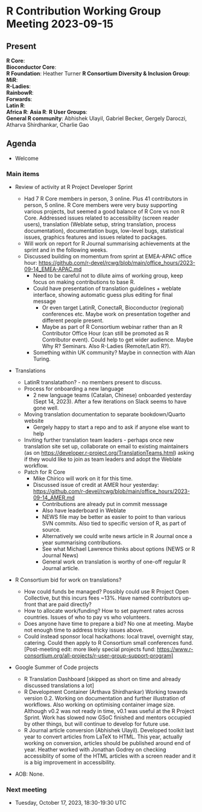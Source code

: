 # R Contribution Working Group Meeting 2023-09-15

## Present

**R Core**:    
**Bioconductor Core**:   
**R Foundation**: Heather Turner
**R Consortium Diversity & Inclusion Group**:   
**MiR**:   
**R-Ladies**:   
**RainbowR**:   
**Forwards**:   
**Latin R**:   
**Africa R**:
**Asia R**:
**R User Groups**:   
**General R community**: Abhishek Ulayil, Gabriel Becker, Gergely Daroczi, Atharva Shirdhankar, Charlie Gao

## Agenda

- Welcome

### Main items

- Review of activity at R Project Developer Sprint
    - Had 7 R Core members in person, 3 online. Plus 41 contributors in person, 5 online. R Core members were very busy supporting various projects, but seemed a good balance of R Core vs non R Core. Addressed issues related to accessibility (screen reader users), translation (Weblate setup, string translation, process documentation), documentation bugs, low-level bugs, statistical issues, graphics features and issues related to packages. 
    - Will work on report for R Journal summarising achievements at the sprint and in the following weeks.
    - Discussed building on momentum from sprint at EMEA-APAC office hour: https://github.com/r-devel/rcwg/blob/main/office_hours/2023-09-14_EMEA-APAC.md
        - Need to be careful not to dilute aims of working group, keep focus on making contributions to base R.
        - Could have presentation of translation guidelines + weblate interface, showing automatic guess plus editing for final message
            - Or even target LatinR, ConectaR, Bioconductor (regional) conferences etc. Maybe work on presentation together and different people present.
            - Maybe as part of R Consortium webinar rather than an R Contributor Office Hour (can still be promoted as R Contributor event). Could help to get wider audience. Maybe Why R? Seminars. Also R-Ladies (Remote/Latin R?).
        - Something within UK community? Maybe in connection with Alan Turing. 

- Translations
    - LatinR translatathon? - no members present to discuss.
    - Process for onboarding a new language
        - 2 new language teams (Catalan, Chinese) onboarded yesterday (Sept 14, 2023). After a few iterations on Slack seems to have gone well.
    - Moving translation documentation to separate bookdown/Quarto website
        - Gergely happy to start a repo and to ask if anyone else want to help
    - Inviting further translation team leaders - perhaps once new translation site set up, collaborate on email to existing maintainers (as on https://developer.r-project.org/TranslationTeams.html) asking if they would like to join as team leaders and adopt the Weblate workflow.
    - Patch for R Core
        - Mike Chirico will work on it for this time.
        - Discussed issue of credit at AMER hour yesterday: https://github.com/r-devel/rcwg/blob/main/office_hours/2023-09-14_AMER.md
            - Contributions are already put in commit messsage
            - Also have leaderboard in Weblate
            - NEWS file may be better as easier to point to than various SVN commits. Also tied to specific version of R, as part of source.
            - Alternatively we could write news article in R Journal once a year summarising contributions.
            - See what Michael Lawrence thinks about options (NEWS or R Journal News)
            - General work on translation is worthy of one-off regular R Journal article.
            

- R Consortium bid for work on translations?
    - How could funds be managed? Possibly could use R Project Open Collective, but this incurs fees ~13%. Have named contributors up-front that are paid directly?
    - How to allocate work/funding? How to set payment rates across countries. Issues of who to pay vs who volunteers.
    - Does anyone have time to prepare a bid? No one at meeting. Maybe not enough time to address tricky issues above.
    - Could instead sponsor local hackathons: local travel, overnight stay, catering. Could then apply to R Consortium small conferences fund. [Post-meeting edit: more likely special projects fund: https://www.r-consortium.org/all-projects/r-user-group-support-program]

- Google Summer of Code projects
    - R Translation Dashboard [skipped as short on time and already discussed translations a lot]
    - R Development Container (Arthava Shirdhankar) Working towards version 0.2. Working on documentation and further illustration of workflows. Also working on optimising container image size. Although v0.2 was not ready in time, v0.1 was useful at the R Project Sprint. Work has slowed now GSoC finished and mentors occupied by other things, but will continue to develop for future use.
    - R Journal article conversion (Abhishek Ulayil). Developed toolkit last year to convert articles from LaTeX to HTML. This year, actually working on conversion, articles should be published around end of year. Heather worked with Jonathan Godrey on checking accessiblity of some of the HTML articles with a screen reader and it is a big improvement in accessibility.
 
- AOB: None.

### Next meeting

- Tuesday, October 17, 2023, 18:30-19:30 UTC
